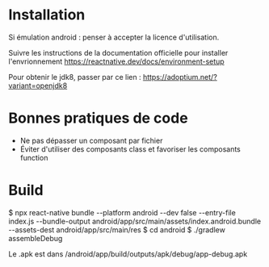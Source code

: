 # Installation

Si émulation android : penser à accepter la licence d'utilisation.

Suivre les instructions de la documentation officielle pour installer l'envrionnement
https://reactnative.dev/docs/environment-setup

Pour obtenir le jdk8, passer par ce lien : https://adoptium.net/?variant=openjdk8

# Bonnes pratiques de code

* Ne pas dépasser un composant par fichier
* Éviter d'utiliser des composants class et favoriser les composants function

# Build

$ npx react-native bundle --platform android --dev false --entry-file index.js --bundle-output android/app/src/main/assets/index.android.bundle --assets-dest android/app/src/main/res
$ cd android
$ ./gradlew assembleDebug

Le .apk est dans /android/app/build/outputs/apk/debug/app-debug.apk



